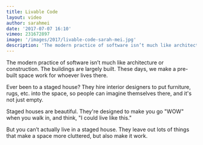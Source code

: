 ```yaml
---
title: Livable Code
layout: video
author: sarahmei
date: '2017-07-07 16:10'
vimeo: 231672897
image: '/images/2017/livable-code-sarah-mei.jpg'
description: 'The modern practice of software isn’t much like architecture or construction. The buildings are largely built. These days, we make a pre-built space work for whoever lives there.'
---
```


The modern practice of software isn’t much like architecture or construction. The buildings are largely built. These days, we make a pre-built space work for whoever lives there.

Ever been to a staged house? They hire interior designers to put furniture, rugs, etc. into the space, so people can imagine themselves there, and it's not just empty.

Staged houses are beautiful. They're designed to make you go "WOW" when you walk in, and think, "I could live like this."

But you can’t actually live in a staged house. They leave out lots of things that make a space more cluttered, but also make it work.
